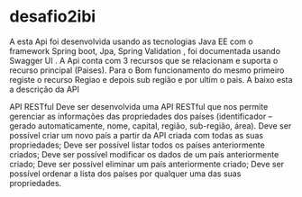 # desafio2ibi
A  esta Api foi  desenvolvida usando as tecnologias Java EE com o framework Spring boot, Jpa, Spring Validation , foi documentada usando Swagger UI .
A Api conta com 3 recursos que se relacionam e suporta o recurso principal (Paises).
Para o Bom funcionamento do mesmo primeiro registe o recurso Regiao e depois sub região e por ultim o pais. A baixo esta a descrição  da API

API RESTful Deve ser desenvolvida uma API RESTful que nos permite gerenciar as informações das propriedades dos países (identificador – gerado automaticamente, nome, capital, região, sub-região, área).  Deve ser possível criar um novo país a partir da API criada com todas as suas propriedades; Deve ser possível listar todos os países anteriormente criados; Deve ser possível modificar os dados de um país anteriormente criado; Deve ser possível eliminar um país anteriormente criado; Deve ser possível ordenar a lista dos países por qualquer uma das suas propriedades.
